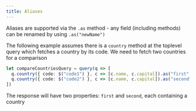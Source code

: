 ```yaml
---
title: Aliases
---
```


Aliases are supported via the `.as` method - any field (including methods) can be renamed by
using `.as("newName")`

The following example assumes there is a `country` method at the toplevel query which fetches
a country by its code. We need to fetch two countries for a comparison

```typescript
let compareCountriesQuery = query(q => [
  q.country({ code: $("code1") }, c => [c.name, c.capital]).as("first"),
  q.country({ code: $("code2") }, c => [c.name, c.capital]).as("second"),
])
```

The response will have two properties: `first` and `second`, each containing a country
